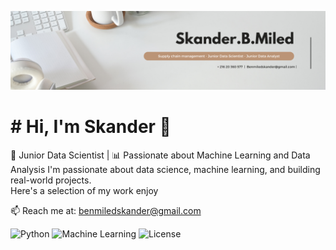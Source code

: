 <p align="center">
  <img src="1.png">
</p>

# # Hi, I'm Skander 👋

🎯 Junior Data Scientist | 📊 Passionate about Machine Learning and Data Analysis
I'm passionate about data science, machine learning, and building real-world projects.  
Here's a selection of my work enjoy


📫 Reach me at: benmiledskander@gmail.com

![Python](https://img.shields.io/badge/Python-3.8-blue)
![Machine Learning](https://img.shields.io/badge/Machine_Learning-Enabled-brightgreen)
![License](https://img.shields.io/badge/license-MIT-green)
